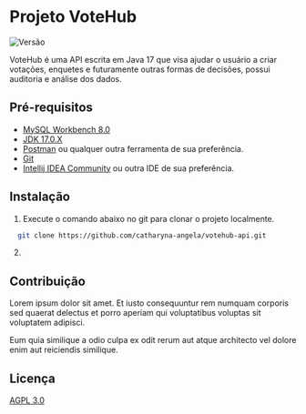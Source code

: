 # Projeto VoteHub
![Versão](https://img.shields.io/badge/version-0.0.2-blue.svg)

VoteHub é uma API escrita em Java 17 que visa ajudar o usuário a criar votações, enquetes e futuramente
outras formas de decisões, possui auditoria e análise dos dados.

## Pré-requisitos
- [MySQL Workbench 8.0](https://dev.mysql.com/downloads/workbench)
- [JDK 17.0.X](https://www.oracle.com/java/technologies/javase/jdk17-archive-downloads.html)
- [Postman](https://www.postman.com/downloads) ou qualquer outra ferramenta de sua preferência.
- [Git](https://git-scm.com/downloads)
- [Intellij IDEA Community](https://www.jetbrains.com/idea/download) ou outra IDE de sua preferência.

## Instalação

1. Execute o comando abaixo no git para clonar o projeto localmente.

```bash
  git clone https://github.com/catharyna-angela/votehub-api.git
```
2. 

[//]: # (## Usage)

[//]: # ()
[//]: # (```java)

[//]: # (import foobar)

[//]: # ()
[//]: # (# returns 'words')

[//]: # (foobar.pluralize&#40;'word'&#41;)

[//]: # ()
[//]: # (# returns 'geese')

[//]: # (foobar.pluralize&#40;'goose'&#41;)

[//]: # ()
[//]: # (# returns 'phenomenon')

[//]: # (foobar.singularize&#40;'phenomena'&#41;)

[//]: # (```)

## Contribuição

Lorem ipsum dolor sit amet. Et iusto consequuntur rem numquam corporis sed quaerat delectus et 
porro aperiam qui voluptatibus voluptas sit voluptatem adipisci. 

Eum quia similique a odio culpa ex odit rerum aut atque architecto vel dolore enim aut reiciendis similique.

## Licença

[AGPL 3.0](https://www.gnu.org/licenses/agpl-3.0.html)